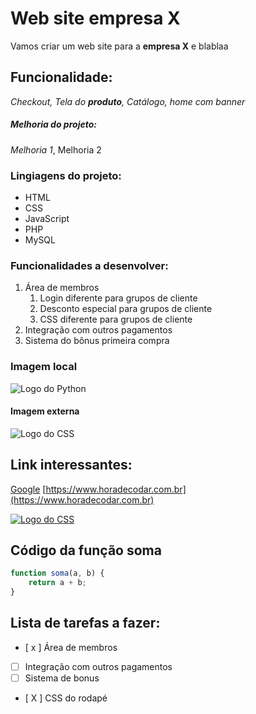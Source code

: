 # Web site empresa X

Vamos criar um web site para a **empresa X** e blablaa


## Funcionalidade: 

_Checkout, Tela do **produto**, *Catálogo*, home com banner_


##### Melhoria do projeto:

_Melhoria 1_, Melhoria 2

### Lingiagens do projeto:

* HTML
* CSS
* JavaScript
* PHP
* MySQL

### Funcionalidades a desenvolver:

1. Área de membros
    1. Login diferente para grupos de cliente
    2. Desconto especial para grupos de cliente
    3. CSS diferente para grupos de cliente
2. Integração com outros pagamentos
3. Sistema do bônus primeira compra


### Imagem local

![Logo do Python](img/python.png)


#### Imagem externa

![Logo do CSS](https://upload.wikimedia.org/wikipedia/commons/thumb/d/d5/CSS3_logo_and_wordmark.svg/1452px-CSS3_logo_and_wordmark.svg.png)

## Link interessantes:

[Google](https://google.com)
[https://www.horadecodar.com.br](https://www.horadecodar.com.br)


[![Logo do CSS](https://upload.wikimedia.org/wikipedia/commons/thumb/d/d5/CSS3_logo_and_wordmark.svg/1452px-CSS3_logo_and_wordmark.svg.png)](ttps://google.com)

## Código da função soma

```javascript
function soma(a, b) {
    return a + b;
}
```


## Lista de tarefas a fazer:

- [ x ] Área de membros
- [ ] Integração com outros pagamentos
- [ ] Sistema de bonus
- [ X ] CSS do rodapé